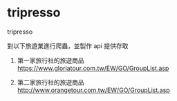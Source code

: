 # tripresso
tripresso

對以下旅遊業進行爬蟲，並製作 api 提供存取

1. 第一家旅行社的旅遊商品
https://www.gloriatour.com.tw/EW/GO/GroupList.asp

2. 第二家旅行社的旅遊商品
http://www.orangetour.com.tw/EW/GO/GroupList.asp





